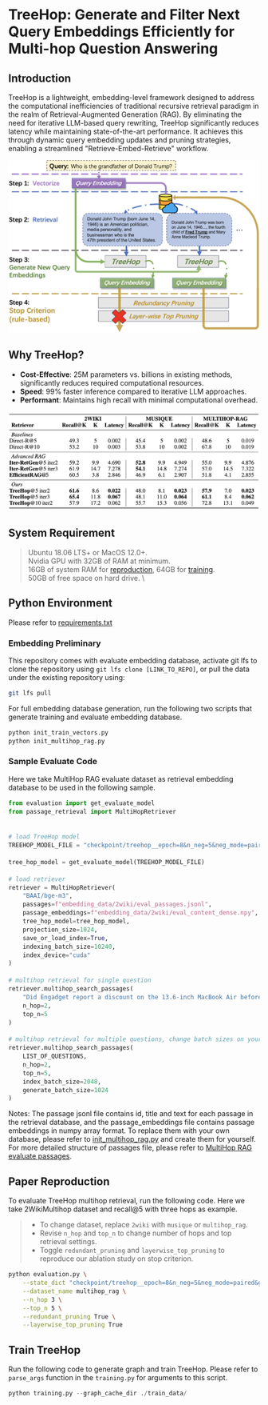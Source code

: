# TreeHop: Generate and Filter Next Query Embeddings Efficiently for Multi-hop Question Answering

## Introduction
TreeHop is a lightweight, embedding-level framework designed to address the computational inefficiencies of traditional recursive retrieval paradigm in the realm of Retrieval-Augmented Generation (RAG). By eliminating the need for iterative LLM-based query rewriting, TreeHop significantly reduces latency while maintaining state-of-the-art performance. It achieves this through dynamic query embedding updates and pruning strategies, enabling a streamlined "Retrieve-Embed-Retrieve" workflow. 

![Simplified Iteration Enabled by TreeHop in RAG system](pics/TreeHop_iteration.png)

## Why TreeHop?
- **Cost-Effective**: 25M parameters vs. billions in existing methods, significantly reduces required computational resources.
- **Speed**: 99% faster inference compared to iterative LLM approaches.
- **Performant**: Maintains high recall with minimal computational overhead.

![Main Experiment](pics/main_experiment.png)


## System Requirement
> Ubuntu 18.06 LTS+ or MacOS 12.0+. \
> Nvidia GPU with 32GB of RAM at minimum. \
> 16GB of system RAM for [reproduction](#reproduction), 64GB for [training](#train-treehop). \
> 50GB of free space on hard drive. \


## Python Environment
Please refer to [requirements.txt](/requirements.txt)


### Embedding Preliminary
This repository comes with evaluate embedding database, activate git lfs to clone the repository using `git lfs clone [LINK_TO_REPO]`, or pull the data under the existing repository using:
```sh
git lfs pull
```

For full embedding database generation, run the following two scripts that generate training and evaluate embedding database.
```sh
python init_train_vectors.py
python init_multihop_rag.py
```

### Sample Evaluate Code
Here we take MultiHop RAG evaluate dataset as retrieval embedding database to be used in the following sample.

```python
from evaluation import get_evaluate_model
from passage_retrieval import MultiHopRetriever


# load TreeHop model
TREEHOP_MODEL_FILE = "checkpoint/treehop__epoch=8&n_neg=5&neg_mode=paired&g_size=2048&mlp_size=2048&n_mlp=3&n_head=1&dropout=0.1&batch_size=64&lr=6e-05&temperature=0.15&weight_decay=2e-08.pt"

tree_hop_model = get_evaluate_model(TREEHOP_MODEL_FILE)

# load retriever
retriever = MultiHopRetriever(
    "BAAI/bge-m3",
    passages=f"embedding_data/2wiki/eval_passages.jsonl",
    passage_embeddings=f"embedding_data/2wiki/eval_content_dense.npy",
    tree_hop_model=tree_hop_model,
    projection_size=1024,
    save_or_load_index=True,
    indexing_batch_size=10240,
    index_device="cuda"
)

# multihop retrieval for single question
retriever.multihop_search_passages(
    "Did Engadget report a discount on the 13.6-inch MacBook Air before The Verge reported a discount on Samsung Galaxy Buds 2?",
    n_hop=2,
    top_n=5
)

# multihop retrieval for multiple questions, change batch sizes on your device
retriever.multihop_search_passages(
    LIST_OF_QUESTIONS,
    n_hop=2,
    top_n=5,
    index_batch_size=2048,
    generate_batch_size=1024
)
```
Notes: The passage jsonl file contains id, title and text for each passage in the retrieval database, and the passage_embeddings file contains passage embeddings in numpy array format. To replace them with your own database, please refer to [init_multihop_rag.py](init_multihop_rag.py) and create them for yourself.
For more detailed structure of passages file, please refer to [MultiHop RAG evaluate passages](embedding_data/multihop_rag/eval_passages.jsonl).


## Paper Reproduction
To evaluate TreeHop multihop retrieval, run the following code. Here we take 2WikiMultihop dataset and recall@5 with three hops as example.
> * To change dataset, replace `2wiki` with `musique` or `multihop_rag`.
> * Revise `n_hop` and `top_n` to change number of hops and top retrieval settings. 
> * Toggle `redundant_pruning` and `layerwise_top_pruning` to reproduce our ablation study on stop criterion.

```sh
python evaluation.py \
    --state_dict "checkpoint/treehop__epoch=8&n_neg=5&neg_mode=paired&g_size=2048&mlp_size=2048&n_mlp=3&n_head=1&dropout=0.1&batch_size=64&lr=6e-05&temperature=0.15&weight_decay=2e-08.pt" \
    --dataset_name multihop_rag \
    --n_hop 3 \
    --top_n 5 \
    --redundant_pruning True \
    --layerwise_top_pruning True
```


## Train TreeHop
Run the following code to generate graph and train TreeHop. Please refer to `parse_args` function in the `training.py` for arguments to this script.
```python
python training.py --graph_cache_dir ./train_data/
```
